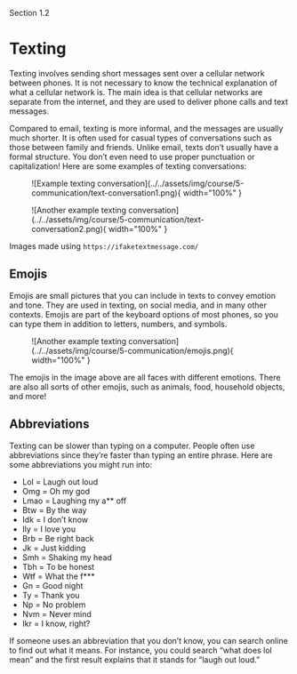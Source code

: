 Section 1.2

# Texting

Texting involves sending short messages sent over a cellular network between phones. It is not necessary to know the technical explanation of what a cellular network is. The main idea is that cellular networks are separate from the internet, and they are used to deliver phone calls and text messages.

Compared to email, texting is more informal, and the messages are usually much shorter. It is often used for casual types of conversations such as those between family and friends. Unlike email, texts don’t usually have a formal structure. You don’t even need to use proper punctuation or capitalization! Here are some examples of texting conversations:

<figure markdown="span">
    ![Example texting conversation](../../assets/img/course/5-communication/text-conversation1.png){ width="100%" }
</figure>

<figure markdown="span">
    ![Another example texting conversation](../../assets/img/course/5-communication/text-conversation2.png){ width="100%" }
</figure>

Images made using `https://ifaketextmessage.com/`

## Emojis

Emojis are small pictures that you can include in texts to convey emotion and tone. They are used in texting, on social media, and in many other contexts. Emojis are part of the keyboard options of most phones, so you can type them in addition to letters, numbers, and symbols.

<figure markdown="span">
    ![Another example texting conversation](../../assets/img/course/5-communication/emojis.png){ width="100%" }
</figure>

The emojis in the image above are all faces with different emotions. There are also all sorts of other emojis, such as animals, food, household objects, and more!

## Abbreviations

Texting can be slower than typing on a computer. People often use abbreviations since they’re faster than typing an entire phrase. Here are some abbreviations you might run into:

- Lol = Laugh out loud
- Omg = Oh my god
- Lmao = Laughing my a\*\* off
- Btw = By the way
- Idk = I don’t know
- Ily = I love you
- Brb = Be right back
- Jk = Just kidding
- Smh = Shaking my head
- Tbh = To be honest
- Wtf = What the f\*\*\*
- Gn = Good night
- Ty = Thank you
- Np = No problem
- Nvm = Never mind
- Ikr = I know, right?

If someone uses an abbreviation that you don’t know, you can search online to find out what it means. For instance, you could search “what does lol mean” and the first result explains that it stands for “laugh out loud.”
